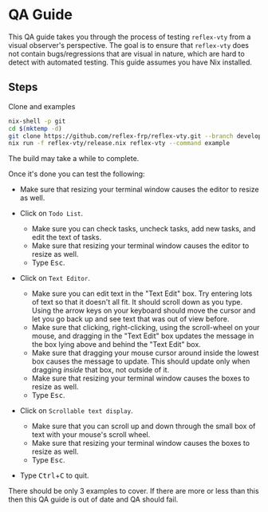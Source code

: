 # QA Guide

This QA guide takes you through the process of testing `reflex-vty` from a visual observer's perspective. The goal is to ensure that `reflex-vty` does not contain bugs/regressions that are visual in nature, which are hard to detect with automated testing. This guide assumes you have Nix installed.

## Steps

Clone and examples

```bash
nix-shell -p git
cd $(mktemp -d)
git clone https://github.com/reflex-frp/reflex-vty.git --branch develop
nix run -f reflex-vty/release.nix reflex-vty --command example
```

The build may take a while to complete.

Once it's done you can test the following:

  * Make sure that resizing your terminal window causes the editor to resize as well.

  * Click on `Todo List`.
    * Make sure you can check tasks, uncheck tasks, add new tasks, and edit the text of tasks.
    * Make sure that resizing your terminal window causes the editor to resize as well.
    * Type <kbd>Esc</kbd>.

  * Click on `Text Editor`.
    * Make sure you can edit text in the "Text Edit" box. Try entering lots of text so that it doesn't all fit. It should scroll down as you type. Using the arrow keys on your keyboard should move the cursor and let you go back up and see text that was out of view before.
    * Make sure that clicking, right-clicking, using the scroll-wheel on your mouse, and dragging in the "Text Edit" box updates the message in the box lying above and behind the "Text Edit" box.
    * Make sure that dragging your mouse cursor around inside the lowest box causes the message to update. This should update only when dragging *inside* that box, not outside of it.
    * Make sure that resizing your terminal window causes the boxes to resize as well.
    * Type <kbd>Esc</kbd>.

  * Click on `Scrollable text display`.
    * Make sure that you can scroll up and down through the small box of text with your mouse's scroll wheel.
    * Make sure that resizing your terminal window causes the boxes to resize as well.
    * Type <kbd>Esc</kbd>.

  * Type <kbd>Ctrl</kbd>+<kbd>C</kbd> to quit.

There should be only 3 examples to cover. If there are more or less than this then this QA guide is out of date and QA should fail.
